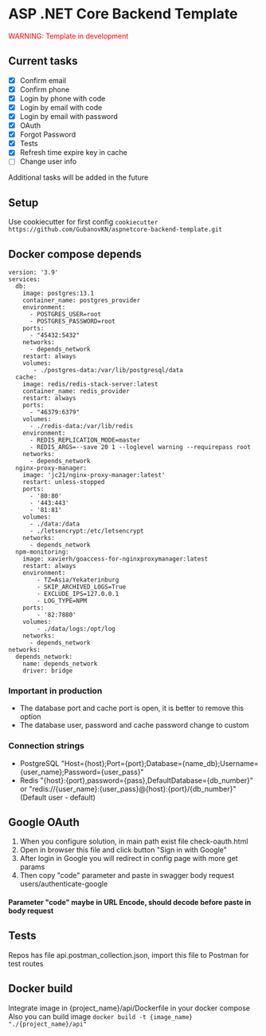 # ASP .NET Core Backend Template
<span style="color:red">WARNING: Template in development</span>
## Current tasks
- [x] Confirm email
- [x] Confirm phone
- [x] Login by phone with code
- [x] Login by email with code
- [x] Login by email with password
- [x] OAuth
- [x] Forgot Password
- [x] Tests
- [x] Refresh time expire key in cache
- [ ] Change user info

Additional tasks will be added in the future

## Setup
Use cookiecutter for first config
```cookiecutter https://github.com/GubanovKN/aspnetcore-backend-template.git```

## Docker compose depends
```
version: '3.9'
services:
  db:
    image: postgres:13.1
    container_name: postgres_provider
    environment:
      - POSTGRES_USER=root
      - POSTGRES_PASSWORD=root
    ports:
      - "45432:5432"
    networks:
      - depends_network
    restart: always
    volumes:
       - ./postgres-data:/var/lib/postgresql/data
  cache:
    image: redis/redis-stack-server:latest
    container_name: redis_provider
    restart: always
    ports:
      - "46379:6379"
    volumes:
      - ./redis-data:/var/lib/redis
    environment:
      - REDIS_REPLICATION_MODE=master
      - REDIS_ARGS=--save 20 1 --loglevel warning --requirepass root
    networks:
      - depends_network
  nginx-proxy-manager:
    image: 'jc21/nginx-proxy-manager:latest'
    restart: unless-stopped
    ports:
      - '80:80'
      - '443:443'
      - '81:81'
    volumes:
      - ./data:/data
      - ./letsencrypt:/etc/letsencrypt
    networks:
      - depends_network
  npm-monitoring:
    image: xavierh/goaccess-for-nginxproxymanager:latest
    restart: always
    environment:
        - TZ=Asia/Yekaterinburg
        - SKIP_ARCHIVED_LOGS=True
        - EXCLUDE_IPS=127.0.0.1
        - LOG_TYPE=NPM
    ports:
        - '82:7880'
    volumes:
        - ./data/logs:/opt/log
    networks:
      - depends_network
networks:
  depends_network:
    name: depends_network
    driver: bridge
```
### Important in production
  - The database port and cache port is open, it is better to remove this option
  - The database user, password and cache password change to custom
### Connection strings
  - PostgreSQL "Host={host};Port={port};Database={name_db};Username={user_name};Password={user_pass}"
  - Redis "{host}:{port},password={pass},DefaultDatabase={db_number}" or "redis://{user_name}:{user_pass}@{host}:{port}/{db_number}" (Default user - default)
## Google OAuth
  1. When you configure solution, in main path exist file check-oauth.html
  2. Open in browser this file and click button "Sign in with Google"
  3. After login in Google you will redirect in config page with more get params
  4. Then copy "code" parameter and paste in swagger body request users/authenticate-google
#### Parameter "code" maybe in URL Encode, should decode before paste in body request
## Tests
  Repos has file api.postman_collection.json, import this file to Postman for test routes
## Docker build
  Integrate image in {project_name}/api/Dockerfile in your docker compose
  Also you can build image
  ```docker build -t {image_name} "./{project_name}/api"```
